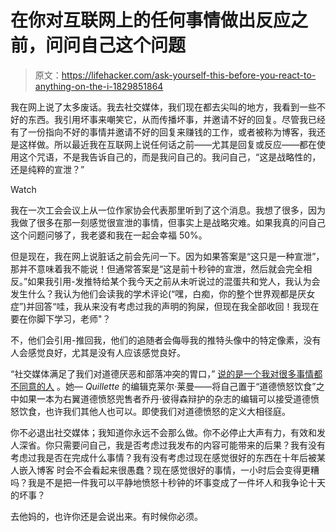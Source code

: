 # 在你对互联网上的任何事情做出反应之前，问问自己这个问题

> 原文：<https://lifehacker.com/ask-yourself-this-before-you-react-to-anything-on-the-i-1829851864>

我在网上说了太多废话。我去社交媒体，我们现在都去尖叫的地方，我看到一些不好的东西。我引用坏事来嘲笑它，从而传播坏事，并邀请不好的回复。尽管我已经有了一份指向不好的事情并邀请不好的回复来赚钱的工作，或者被称为博客，我还是这样做。所以最近我在互联网上说任何话之前——尤其是回复或反应——都在使用这个咒语，不是我告诉自己的，而是我问自己的。我问自己，“这是战略性的，还是纯粹的宣泄？”

Watch

我在一次工会会议上从一位作家协会代表那里听到了这个消息。我想了很多，因为我做了很多在那一刻感觉很宣泄的事情，但事实上是战略灾难。如果我真的问自己这个问题问够了，我老婆和我在一起会幸福 50%。

但是现在，我在网上说脏话之前会先问一下。因为如果答案是“这只是一种宣泄”，那并不意味着我不能说！但通常答案是“这是前十秒钟的宣泄，然后就会完全相反。”如果我引用-发推特给某个我今天之前从未听说过的混蛋共和党人，我认为会发生什么？我认为他们会读我的学术评论(“嘿，白痴，你的整个世界观都是厌女症”)并回答“哇，我从来没有考虑过我的声明的狗屎，但现在我全部收回！我现在要在你脚下学习，老师"？

不，他们会引用-推回我，他们的追随者会侮辱我的推特头像中的特定像素，没有人会感觉良好，尤其是没有人应该感觉良好。

“社交媒体满足了我们对道德厌恶和部落冲突的胃口，” [说的是一个我对很多事情都不同意的人](https://qz.com/1427738/acronym-sums-up-problem-with-twitter-facebook-other-platforms/) 。她— *Quillette* 的编辑克莱尔·莱曼——将自己置于“道德愤怒饮食”之中如果一本为右翼道德愤怒兜售者乔丹·彼得森辩护的杂志的编辑可以接受道德愤怒饮食，也许我们其他人也可以。即使我们对道德愤怒的定义大相径庭。

你不必退出社交媒体；我知道你永远不会那么做。你不必停止大声有力，有效和发人深省。你只需要问自己，我是否考虑过我发布的内容可能带来的后果？我有没有考虑过我是否在完成什么事情？我有没有考虑过现在感觉很好的东西在十年后被某人嵌入博客 时会不会看起来很愚蠢？现在感觉很好的事情，一小时后会变得更糟吗？我是不是把一件我可以平静地愤怒十秒钟的坏事变成了一件坏人和我争论十天的坏事？

去他妈的，也许你还是会说出来。有时候你必须。